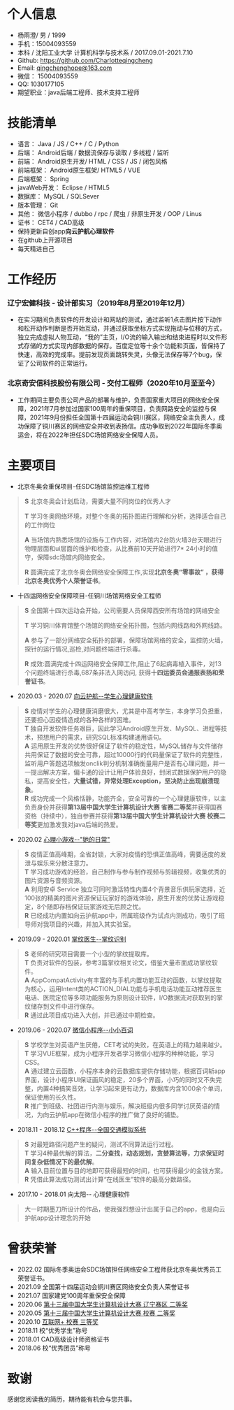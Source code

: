 
# 个人信息
* 杨雨澄/ 男 / 1999
* 手机：15004093559
* 本科 / 沈阳工业大学 计算机科学与技术系 / 2017.09.01-2021.7.10 
* Github: <https://github.com/Charlotteqingcheng>
* Email: <qingchenghope@163.com>
* 微信： 15004093559
* QQ: 1030177105
* 期望职业：java后端工程师、技术支持工程师
  
# 技能清单
* 语言： Java / JS / C++ / C / Python 
* 后端： Android后端 / 数据流保存与读取 / 多线程 / 监听 
* 前端： Android原生开发/ HTML / CSS / JS / 闭包风格
* 前端框架： Android原生框架/ HTML5 / VUE
* 后端框架： Spring
* javaWeb开发： Eclipse / HTML5
* 数据库： MySQL / SQLSever
* 版本管理： Git
* 其他： 微信小程序 / dubbo / rpc / 爬虫 / 非原生开发 / OOP / Linus
* 证书： CET4 / CAD高级
* 保持更新自创app**向云护航心理软件**
* 在github上开源项目
* 每天精进自己


# 工作经历

### 辽宁宏健科技 - 设计部实习（2019年8月至2019年12月）
* 在实习期间负责软件的开发设计和网站的测试，通过监听1点击图片按下动作和松开动作判断是否开始互动，并通过获取坐标方式实现拖动与位移的方式，独立完成虚拟人物互动，“我的”主页，I/O流的输入输出和结束进程时以文件形式存储的方式实现内部数据的保存。百度定位等十余个功能和页面，皆保持了快速，高效的完成率。提前发现页面跳转失灵，头像无法保存等7个bug，保证了公司软件的正常运行。

### 北京奇安信科技股份有限公司  -  交付工程师（2020年10月至至今）
* 工作期间主要负责公司产品的部署与维护，负责国家重大项目的网络安全保障，2021年7月参加过国家100周年的重保项目，负责网路安全的监控与保障，2021年9月份担任全国第十四届运动会铜川赛区，网络安全主负责人，成功保障了铜川赛区的网络安全并收到表扬信。成功争取到2022年国际冬季奥运会，将在2022年担任SDC场馆网络安全保障人员。
# 主要项目 
* 北京冬奥会重保项目-任SDC场馆监控运维工程师
> **S** 北京冬奥会计划启动，需要大量不同岗位的优秀人才
> 
> **T** 学习冬奥网络环境，对整个冬奥的拓扑图进行理解和分析，选择适合自己的工作岗位
> 
> **A** 当场馆内熟悉场馆的设施与工作内容，对场馆内2台防火墙3台天眼进行物理层面和ui层面的维护和检查，从比赛前10天开始进行7* 24小时的值守，保障sdc场馆内网络安全。
> 
> **R** 圆满完成了北京冬奥会网络安全保障工作,实现**北京冬奥“零事故” ，获得北京冬奥优秀个人荣誉证书**。

* 十四运网络安全保障项目-任铜川场馆网络安全工程师
> **S** 全国第十四次运动会开始，公司需要人员保障西安所有场馆的网络安全
> 
> **T** 学习铜川体育馆整个场馆的网络安全拓扑图，包括内网线路和外网线路。
> 
> **A** 参与了一部分网络安全拓扑的部署，保障场馆网络的安全，监控防火墙，探针的运行情况,巡检,对问题终端进行杀毒。
> 
> **R** 成效:圆满完成十四运网络安全保障工作,阻止了6起病毒植入事件，对13个问题终端进行杀毒,687条非法入网访问, 获得**十四运委员会通报表扬和荣誉证书**。

* 2020.03 - 2020.07 [向云护航--学生心理健康软件](https://github.com/Charlotteqingcheng/xiang-yun)
> **S** 疫情对学生的心理健康消磨很大，尤其是中高考学生，本身学习负担重，还要担心因疫情造成的各种各样的困难。  
> **T** 独自开发软件任务艰巨，因此学习Android原生开发、MySQL、进程等技术，预想用户的需求，研究SQL标准构建通用语句。  
> **A** 运用原生开发的优势很好保证了软件的稳定性，MySQL储存与文件储存共用保证了数据的安全可靠，超过10000行的代码量保证了软件的完整性，监听用户答题选项触发onclik判分机制准确衡量用户是否有心理问题，并一一提出解决方案，偏卡通的设计让用户体验良好，封闭式数据保护用户的隐私，提高安全性，**大量试错，异常处理Exception，坚决防止出现崩溃现象**。  
> **R** 成功完成一个风格恬静，功能齐全，安全可靠的一个心理健康软件，以主负责身份并获得**第13届中国大学生计算机设计大赛 省赛二等奖**并获得国赛资格（持续中），独自参赛并获得**第13届中国大学生计算机设计大赛 校赛二等奖**更加激发我对java后端的热爱。  

* 2020.02 [心理小游戏--"她的日常"](https://github.com/Charlotteqingcheng/PsychologicalGames)
> **S** 疫情正值高峰期，全省封锁，大家对疫情的恐惧正值高峰，需要适度的发泄与娱乐来分散注意力。  
> **T** 学习成功游戏的经验，自己制作与参与制作视频与剪辑视频，收集优秀的图片资源与音频资源。  
> **A** 利用安卓 Service 独立可同时激活特性内置4个背景音乐供玩家选择，近100张的精美的图片资源保证玩家好的游戏体验，原生开发的优势让游戏稳定，8个随即存档保证玩家游戏无后顾之忧。  
> **R** 已经成功内置如向云护航app中，所属班级作为试点内测成功，吸引了班导师对我项目的兴趣，并加入其实验室。
 
* 2019.09 - 2020.01 [掌纹医生--掌纹识别](https://github.com/Charlotteqingcheng/handdoctor)
> **S** 老师的研究项目需要一个小型的掌纹提取库。  
> **T** 负责对软件的包装，参考3篇掌纹相关论文，借鉴大量市面成功掌纹软件。  
> **A** AppCompatActivity有丰富的与手机内置功能互动的函数，以掌纹提取为核心，运用Intent类的ACTION_DIAL功能与手机电话功能互动推荐医生电话、医院定位等多项功能服务为原则设计软件，I/O数据流对获取到的掌纹储存到文件中进行保存。  
> **R** 通过此项目成功进入大创，并已通过中期检查。

* 2019.06 - 2020.07 [微信小程序--小小百词](https://github.com/Charlotteqingcheng/BaiCiZhan)
> **S** 学校学生对英语产生厌倦，CET考试的失败，在英语上的精力越来越少。  
> **T** 学习VUE框架，成为小程序开发者学习微信小程序的种种功能，学习CSS。  
> **A** 通过建立云函数，小程序本身的云数据库提供存储功能，根据百词斩app界面，设计小程序UI保证画风的稳定，20多个界面，小巧的同时又不失完整，内置4种搞笑音效，让学习起来更有动力，数据库内含1000余个单词，保证使用的长久性。  
> **R** 推广到班级、社团进行内测与娱乐，解决班级内很多同学讨厌英语的情况，为向云护航app在微信小程序的推广做了良好的铺垫。
 
* 2018.11 - 2018.12 [C++程序--全国交通模拟系统](https://github.com/Charlotteqingcheng/traffic)
> **S** 对最短路径问题产生的疑问，测试不同算法运行过程。  
> **T** 学习4种最优解的算法，**二分查找，动态规划，贪婪算法等，力求保证时间复杂低情况下的最优解**。  
> **A** 输入目前位置与目的地即可获得最短的时间，也可获得最少的金钱方案。  
> **R** 凭借此算法成功测试出计算“在线医生”软件的最高分数路径。

* 2017.10 - 2018.01 向太阳-- 心理健康软件
> 大一时期墨刀所设计的作品，使我强烈想设计出属于自己的app，也是向云护航app设计理念的开始

# 曾获荣誉
* 2022.02 国际冬季奥运会SDC场馆担任网络安全工程师获北京冬奥优秀员工荣誉证书。
* 2021.09 全国第十四届运动会铜川赛区网络安全负责人荣誉证书
* 2021.07 国家建党100周年重保安全保障
* 2020.06 [第十三届中国大学生计算机设计大赛 辽宁赛区 二等奖](https://github.com/Charlotteqingcheng/Award-information)
* 2020.05 [第十三届中国大学生计算机设计大赛 校赛 二等奖](https://github.com/Charlotteqingcheng/Award-information)
* 2020.10 [互联网+ 校赛 三等奖](https://github.com/Charlotteqingcheng/Award-information)
* 2018.11 校“优秀学生”称号
* 2018.01 CAD高级设计师资格证书
* 2018.06 校“优秀团员”称号
  
 
# 致谢
 感谢您阅读我的简历，期待能有机会与您共事。

